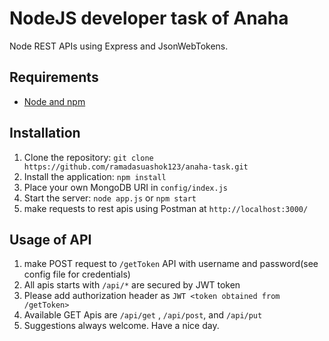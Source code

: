 # NodeJS developer task of Anaha

Node REST APIs using Express and JsonWebTokens.

## Requirements

- [Node and npm](http://nodejs.org)

## Installation

1. Clone the repository: `git clone https://github.com/ramadasuashok123/anaha-task.git`
2. Install the application: `npm install`
3. Place your own MongoDB URI in `config/index.js`
4. Start the server: `node app.js` or `npm start`
5. make requests to rest apis using Postman at `http://localhost:3000/`

## Usage of API

1. make POST request to `/getToken` API with username and password(see config file for credentials)
2. All apis starts with `/api/*` are secured by JWT token
3. Please add authorization header as `JWT <token obtained from /getToken>`
4. Available GET Apis are `/api/get` , `/api/post`, and `/api/put`
5. Suggestions always welcome. Have a nice day.

